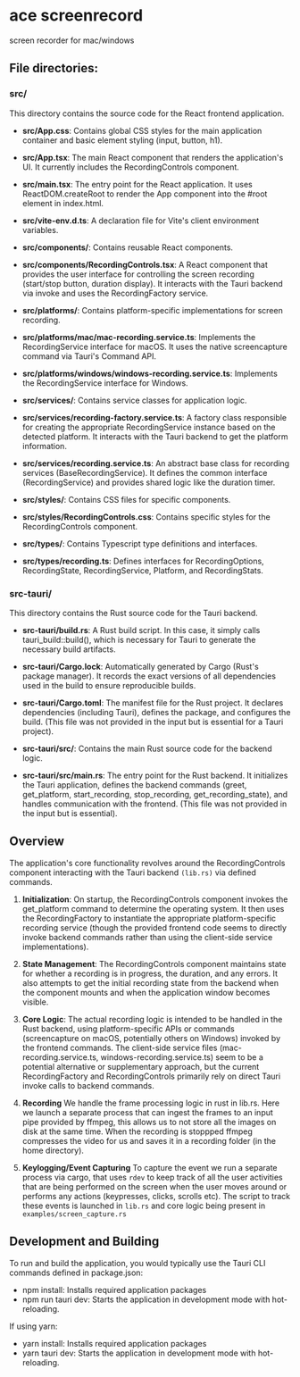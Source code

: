 # **ace screenrecord**

screen recorder for mac/windows

## File directories:
### **src/**

This directory contains the source code for the React frontend application.

- **src/App.css**: Contains global CSS styles for the main application container and basic element styling (input, button, h1).

- **src/App.tsx**: The main React component that renders the application's UI. It currently includes the RecordingControls component.

- **src/main.tsx**: The entry point for the React application. It uses ReactDOM.createRoot to render the App component into the #root element in index.html.

- **src/vite-env.d.ts**: A declaration file for Vite's client environment variables.

- **src/components/**: Contains reusable React components.

* **src/components/RecordingControls.tsx**: A React component that provides the user interface for controlling the screen recording (start/stop button, duration display). It interacts with the Tauri backend via invoke and uses the RecordingFactory service.

- **src/platforms/**: Contains platform-specific implementations for screen recording.

* **src/platforms/mac/mac-recording.service.ts**: Implements the RecordingService interface for macOS. It uses the native screencapture command via Tauri's Command API.

* **src/platforms/windows/windows-recording.service.ts**: Implements the RecordingService interface for Windows. 
- **src/services/**: Contains service classes for application logic.

* **src/services/recording-factory.service.ts**: A factory class responsible for creating the appropriate RecordingService instance based on the detected platform. It interacts with the Tauri backend to get the platform information.

* **src/services/recording.service.ts**: An abstract base class for recording services (BaseRecordingService). It defines the common interface (RecordingService) and provides shared logic like the duration timer.

- **src/styles/**: Contains CSS files for specific components.

* **src/styles/RecordingControls.css**: Contains specific styles for the RecordingControls component.

- **src/types/**: Contains Typescript type definitions and interfaces.

* **src/types/recording.ts**: Defines interfaces for RecordingOptions, RecordingState, RecordingService, Platform, and RecordingStats.


### **src-tauri/**

This directory contains the Rust source code for the Tauri backend.

- **src-tauri/build.rs**: A Rust build script. In this case, it simply calls tauri\_build::build(), which is necessary for Tauri to generate the necessary build artifacts.

- **src-tauri/Cargo.lock**: Automatically generated by Cargo (Rust's package manager). It records the exact versions of all dependencies used in the build to ensure reproducible builds.

- **src-tauri/Cargo.toml**: The manifest file for the Rust project. It declares dependencies (including Tauri), defines the package, and configures the build. (This file was not provided in the input but is essential for a Tauri project).

- **src-tauri/src/**: Contains the main Rust source code for the backend logic.

* **src-tauri/src/main.rs**: The entry point for the Rust backend. It initializes the Tauri application, defines the backend commands (greet, get\_platform, start\_recording, stop\_recording, get\_recording\_state), and handles communication with the frontend. (This file was not provided in the input but is essential).


## **Overview**

The application's core functionality revolves around the RecordingControls component interacting with the Tauri backend `(lib.rs)` via defined commands.

1. **Initialization**: On startup, the RecordingControls component invokes the get\_platform command to determine the operating system. It then uses the RecordingFactory to instantiate the appropriate platform-specific recording service (though the provided frontend code seems to directly invoke backend commands rather than using the client-side service implementations).

2. **State Management**: The RecordingControls component maintains state for whether a recording is in progress, the duration, and any errors. It also attempts to get the initial recording state from the backend when the component mounts and when the application window becomes visible.

3. **Core Logic**: The actual recording logic is intended to be handled in the Rust backend, using platform-specific APIs or commands (screencapture on macOS, potentially others on Windows) invoked by the frontend commands. The client-side service files (mac-recording.service.ts, windows-recording.service.ts) seem to be a potential alternative or supplementary approach, but the current RecordingFactory and RecordingControls primarily rely on direct Tauri invoke calls to backend commands.

4. **Recording** We handle the frame processing logic in rust in lib.rs. Here we launch a separate process that can ingest the frames to an input pipe provided by ffmpeg, this allows us to not store all the images on disk at the same time. When the recording is stoppped ffmpeg compresses the video for us and saves it in a recording folder (in the home directory). 

5. **Keylogging/Event Capturing** To capture the event we run a separate process via cargo, that uses `rdev` to keep track of all the user activities that are being performed on the screen when the user moves around or performs any actions (keypresses, clicks, scrolls etc). The script to track  these events is launched in `lib.rs` and core logic being present in `examples/screen_capture.rs`


## **Development and Building**

To run and build the application, you would typically use the Tauri CLI commands defined in package.json:

- npm install:  Installs required application packages
- npm run tauri dev: Starts the application in development mode with hot-reloading.


If using yarn:
 - yarn install: Installs required application packages
 - yarn tauri dev: Starts the application in development mode with hot-reloading.
